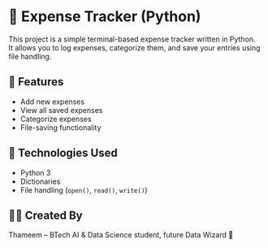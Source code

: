 # 💸 Expense Tracker (Python)

This project is a simple terminal-based expense tracker written in Python.  
It allows you to log expenses, categorize them, and save your entries using file handling.

## 🔧 Features
- Add new expenses
- View all saved expenses
- Categorize expenses
- File-saving functionality

## 📂 Technologies Used
- Python 3
- Dictionaries
- File handling (`open()`, `read()`, `write()`)


## 🧙‍♂️ Created By
Thameem – BTech AI & Data Science student, future Data Wizard 🚀
